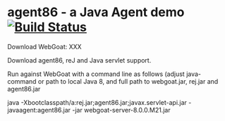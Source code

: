 # agent86 - a Java Agent demo [![Build Status](https://travis-ci.com/samikoivu/agent86.svg?branch=master)](https://travis-ci.com/samikoivu/agent86)

Download WebGoat: XXX

Download agent86, reJ and Java servlet support.

Run against WebGoat with a command line as follows (adjust java-command or path to local Java 8, and full path to webgoat.jar, rej.jar and agent86.jar

java -Xbootclasspath/a:rej.jar;agent86.jar;javax.servlet-api.jar -javaagent:agent86.jar -jar webgoat-server-8.0.0.M21.jar
